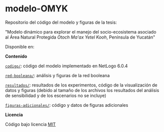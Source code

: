 # modelo-OMYK

Repositorio del código del modelo y figuras de la tesis:

"Modelo dinámico para explorar el manejo del socio-ecosistema asociado al Área Natural Protegida *Otoch Ma'ax Yetel Kooh*, Península de Yucatán"

Disponible en: 

**Contenido**

[`codigo/`](codigo/): código del modelo implementado en NetLogo 6.0.4

[`red-booleana/`](red-booleana/): análisis y figuras de la red booleana

[`resultados/`](resultados/): resultados de los experimentos, código de la visualización de datos y figuras (debido al tamaño de los archivos los resultados del análisis de sensibilidad y de los escenarios no se incluye)

[`figuras-adicionales/`](figuras-adicionales/): código y datos de figuras adicionales

**Licencia**

Código bajo licencia [MIT](https://opensource.org/licenses/MIT)
